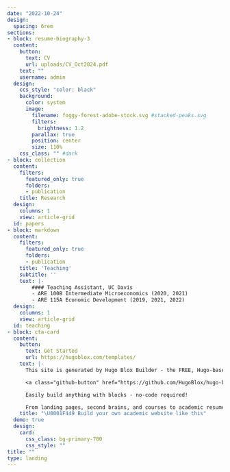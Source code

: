 ```yaml
---
date: "2022-10-24"
design:
  spacing: 6rem
sections:
- block: resume-biography-3
  content:
    button:
      text: CV
      url: uploads/CV_Oct2024.pdf
    text: ""
    username: admin
  design:
    ccs_style: "color: black"
    background:
      color: system
      image:
        filename: foggy-forest-adobe-stock.svg #stacked-peaks.svg
        filters:
          brightness: 1.2
        parallax: true
        position: center 
        size: 110%
    css_class: "" #dark
- block: collection
  content:
    filters:
      featured_only: true
      folders:
      - publication
    title: Research
  design:
    columns: 1
    view: article-grid
  id: papers
- block: markdown
  content:
    filters:
      featured_only: true
      folders:
      - publication
    title: 'Teaching'
    subtitle: ''
    text: |-
        #### Teaching Assistant, UC Davis 
        - ARE 100B Intermediate Microeconomics (2020, 2021)
        - ARE 115A Economic Development (2019, 2021, 2022)
  design:
    columns: 1
    view: article-grid
  id: teaching
- block: cta-card
  content:
    button:
      text: Get Started
      url: https://hugoblox.com/templates/
    text: |-
      This site is generated by Hugo Blox Builder - the FREE, Hugo-based open source website builder trusted by 250,000+ academics like you.

      <a class="github-button" href="https://github.com/HugoBlox/hugo-blox-builder" data-color-scheme="no-preference: light; light: light; dark: dark;" data-icon="octicon-star" data-size="large" data-show-count="true" aria-label="Star HugoBlox/hugo-blox-builder on GitHub">Star</a>

      Easily build anything with blocks - no-code required!

      From landing pages, second brains, and courses to academic resumés, conferences, and tech blogs.
    title: "\U0001F449 Build your own academic website like this"
  demo: true
  design:
    card:
      css_class: bg-primary-700
      css_style: ""
title: ""
type: landing
---
```

